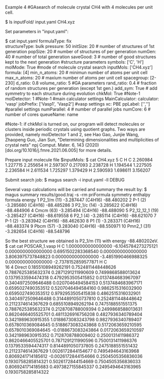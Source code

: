 Example 4
#GAsearch of molecule crystal CH4 with 4 molecules per unit cell.

$ ls
    inputFold/  input.yaml CH4.xyz

Set parameters in "input.yaml":

$ cat input.yaml
    formulaType: fix        
    structureType: bulk
    pressure: 50
    initSize: 20        # number of structures of 1st generation
    popSize: 20         # number of structures of per generation
    numGen: 40          # number of total generation
    saveGood: 3         # number of good structures kept to the next generation
    #structure parameters
    symbols: ['C', 'H']  
    molMode: True           #mode of molecule crystal search
    inputMols: ['CH4.xyz']
    formula: [4]
    min_n_atoms: 20              # minimun number of atoms per unit cell
    max_n_atoms: 20              # maxium number of atoms per unit cell
    spacegroup: [2-230]
    d_ratio: 0.8
    volume_ratio: 5
    #GA parameters
    rand_ratio: 0.4               # fraction of random structures per generation (except 1st gen.)
    add_sym: True               # add symmetry to each structure during evolution
    chkMol: True                    #Note-1
    molDetector: 1                  #Note-1
    #main calculator settings
    MainCalculator:
        calculator: 'vasp'
        jobPrefix: ['Vasp1', 'Vasp2']
        #vasp settings
        xc: PBE
        ppLabel: ['','']
        #parallel settings
        numParallel: 4              # number of parallel jobs
        numCore: 6                # number of cores
        queueName: name

#Note-1: if chkMol is turned on, our program will detect molecules or clusters inside periodic crystals using quotient graphs.
Two ways are provided, namely molDetector 1 and 2, see 
    Hao Gao, Junjie Wang, Zhaopeng Guo, Jian Sun, "Determining dimensionalities and multiplicities of crystal nets" npj Comput. Mater. 6, 143 (2020) [doi.org/10.1016/j.fmre.2021.06.005]
for more details.

Prepare input molecule file $inputMols:
$ cat CH4.xyz 
    5
    C  H 
    C    2.260984    1.227715    2.255654
    H    2.597307    0.217093    2.238728
    H    1.194544    1.227505    2.236584
    H    2.611534    1.725297    1.379429
    H    2.590593    1.698611    3.156207

Submit search job:
$ magus search -i input.yaml -ll DEBUG

Several vasp calculations will be carried and summary the result by:
$ magus summary results/good.traj -s -rm priFormula
            symmetry  enthalpy  formula     energy
    1       P2_1/m (11) -3.287447  (C4H16) -88.480202
    2           P-1 (2) -3.285680  (C4H16) -88.485286
    3       P2_1/c (14) -3.285622  (C4H16) -88.484906
    4         Cmcm (63) -3.285494  (C4H16) -88.488090
    5   P2_12_12_1 (19) -3.285427  (C4H16) -88.619558
    6          P2_1 (4) -3.285114  (C4H16) -88.621070
    7           P-1 (2) -3.283942  (C4H16) -88.462630
    8            P1 (1) -3.283371  (C4H16) -88.483374
    9         Pbcm (57) -3.283040  (C4H16) -88.550971
    10      Pmn2_1 (31) -3.282654  (C4H16) -88.548796

So the best structure we obtained is P2_1/m (11) with energy -88.480202eV.
$ cat cat POSCAR_1.vasp 
    H  C 
    1.0000000000000000
        -6.1045784273275121    0.0000000000000000    0.6951502283368540
        0.0000000000000000    3.8063975737848823    0.0000000000000000
        -3.4851990466988325    0.0000000000000000   -2.7378152859577871
    H   C  
    16   4
    Direct
    0.1855108949262191  0.7524811448448626  0.7887625385632374
    0.2871291211990609  0.7499868588013624  0.1379533594474318
    0.4792953505415852  0.0137484683967097  0.3404972509646488
    0.0207046494584153  0.5137484683967171  0.6595027490353512
    0.5207046494584160  0.9862515316032900  0.6595027490353512
    0.9792953505415838  0.4862515316032901  0.3404972509646488
    0.3144891050737810  0.2524811448448642  0.2112374614367629
    0.6855108949262194  0.7475188551551375  0.7887625385632374
    0.2128708788009394  0.2499868588013631  0.8620466405525701
    0.4811326916756208  0.4827936340789404  0.3421989630915355
    1.0188673083243798  0.9827936340789407  0.6578010369084645
    0.5188673083243868  0.5172063659210595  0.6578010369084645
    -0.0188673083243864  0.0172063659210597  0.3421989630915352
    0.7128708788009402  0.2500131411986372  0.8620466405525701
    0.7871291211990596  0.7500131411986376  0.1379533594474317
    0.8144891050737805  0.2475188551551432  0.2112374614367629
    1.0026172844154677  0.7495494643163968  0.8069241714185612
    -0.0026172844154666  0.2504505356836036  0.1930758285814321
    0.5026172844154669  0.7504505356836033  0.8069241714185683
    0.4973827155845337  0.2495494643163965  0.1930758285814322
